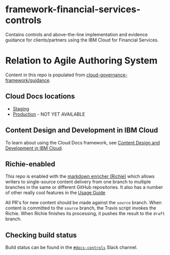 # framework-financial-services-controls

Contains controls and above-the-line implementation and evidence guidance for clients/partners using the IBM Cloud for Financial Services.

# Relation to Agile Authoring System

Content in this repo is populated from [cloud-governance-framework/guidance](https://github.ibm.com/cloud-governance-framework/guidance).

## Cloud Docs locations

* [Staging](https://test.cloud.ibm.com/docs/framework-financial-services-controls
)
* [Production](https://cloud.ibm.com/docs/framework-financial-services-controls
) - NOT YET AVAILABLE

## Content Design and Development in IBM Cloud

To learn about using the Cloud Docs framework, see [Content Design and Development in IBM Cloud](https://test.cloud.ibm.com/docs/writing?topic=writing-get-started-onboarding).

## Richie-enabled

This repo is enabled with the [markdown enricher (Richie)](https://github.ibm.com/cloud-docs-automation/md-enricher-for-cicd/wiki/Overview) which allows writers to single-source content delivery from one branch to multiple branches in the same or different GitHub repositories. It also has a number of other really cool features in the [Usage Guide](https://github.ibm.com/cloud-docs-automation/md-enricher-for-cicd/wiki/Usage)

All PR's for new content should be made against the `source` branch. When content is committed to the `source` branch, the Travis script invokes the Richie. When Richie finishes its processing, it pushes the result to the `draft` branch.

## Checking build status

Build status can be found in the [`#docs-controls`](https://ibm-cloudplatform.slack.com/archives/C03QD57U20M) Slack channel.
